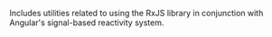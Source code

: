 Includes utilities related to using the RxJS library in conjunction with Angular's signal-based reactivity system.

